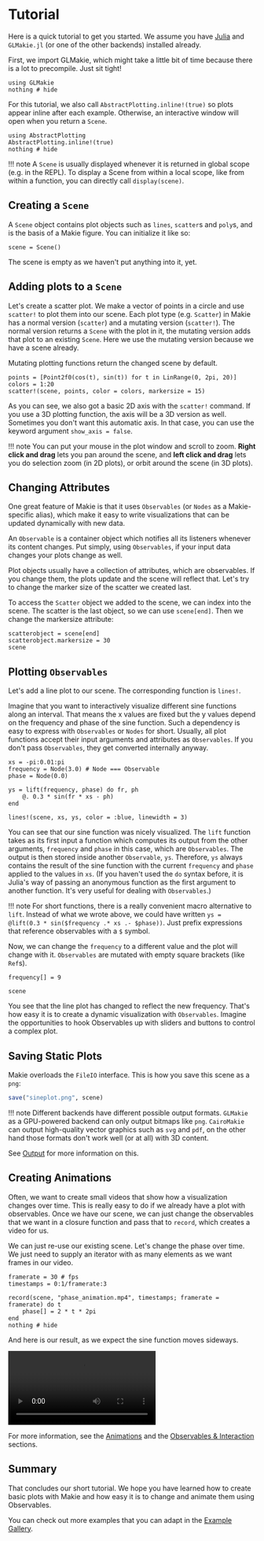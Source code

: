 # Tutorial

Here is a quick tutorial to get you started. We assume you have [Julia](https://julialang.org/) and `GLMakie.jl` (or one of the other backends) installed already.

First, we import GLMakie, which might take a little bit of time because there is a lot to precompile. Just sit tight!

```@example 1
using GLMakie
nothing # hide
```

For this tutorial, we also call `AbstractPlotting.inline!(true)` so plots appear inline after each example.
Otherwise, an interactive window will open when you return a `Scene`.

```@example 1
using AbstractPlotting
AbstractPlotting.inline!(true)
nothing # hide
```

!!! note
    A `Scene` is usually displayed whenever it is returned in global scope (e.g. in the REPL).
    To display a Scene from within a local scope,
    like from within a function, you can directly call `display(scene)`.  

## Creating a `Scene`

A `Scene` object contains plot objects such as `lines`, `scatter`s and `poly`s, and is the basis of a Makie figure. You can initialize it like so:

```@example 1
scene = Scene()
```

The scene is empty as we haven't put anything into it, yet.

## Adding plots to a `Scene`

Let's create a scatter plot. We make a vector of points in a circle and use `scatter!` to plot them into
our scene.
Each plot type (e.g. `Scatter`) in Makie has a normal version (`scatter`) and a mutating version (`scatter!`).
The normal version returns a `Scene` with the plot in it, the mutating version adds that plot to an
existing `Scene`. Here we use the mutating version because we have a scene already.

Mutating plotting functions return the changed scene by default.


```@example 1
points = [Point2f0(cos(t), sin(t)) for t in LinRange(0, 2pi, 20)]
colors = 1:20
scatter!(scene, points, color = colors, markersize = 15)
```

As you can see, we also got a basic 2D axis with the `scatter!` command. If you use a 3D plotting function,
the axis will be a 3D version as well. Sometimes you don't want this automatic axis.
In that case, you can use the keyword argument `show_axis = false`.

!!! note
    You can put your mouse in the plot window and scroll to zoom. **Right click and drag** lets you pan around the scene, and **left click and drag** lets you do selection zoom (in 2D plots), or orbit around the scene (in 3D plots).

## Changing Attributes

One great feature of Makie is that it uses `Observables` (or `Nodes` as a Makie-specific alias),
which make it easy to write visualizations that can be updated dynamically with new data.

An `Observable` is a container object which notifies all its listeners whenever its content changes.
Put simply, using `Observables`, if your input data changes your plots change as well.

Plot objects usually have a collection of attributes, which are observables. If you change them,
the plots update and the scene will reflect that.
Let's try to change the marker size of the scatter we created last.

To access the `Scatter` object we added to the scene, we can index into the scene.
The scatter is the last object, so we can use `scene[end]`. Then we change the markersize attribute:

```@example 1
scatterobject = scene[end]
scatterobject.markersize = 30
scene
```

## Plotting `Observables`

Let's add a line plot to our scene. The corresponding function is `lines!`.

Imagine that you want to interactively visualize different sine functions along an interval.
That means the x values are fixed but the y values depend on the frequency and phase of the sine function.
Such a dependency is easy to express with `Observables` or `Nodes` for short.
Usually, all plot functions accept their input arguments and attributes as `Observables`.
If you don't pass `Observables`, they get converted internally anyway.

```@example 1
xs = -pi:0.01:pi
frequency = Node(3.0) # Node === Observable
phase = Node(0.0)

ys = lift(frequency, phase) do fr, ph
    @. 0.3 * sin(fr * xs - ph)
end

lines!(scene, xs, ys, color = :blue, linewidth = 3)
```

You can see that our sine function was nicely visualized. The `lift` function takes as its first
input a function which computes its output from the other arguments, `frequency` and `phase`
in this case, which are `Observables`.
The output is then stored inside another `Observable`, `ys`.
Therefore, `ys` always contains the result of the sine function
with the current `frequency` and `phase` applied
to the values in `xs`. (If you haven't used the `do` syntax before, it is Julia's way of passing
an anonymous function as the first argument to another function.
It's very useful for dealing with `Observables`.)

!!! note
    For short functions, there is a really convenient macro alternative to `lift`.
    Instead of what we wrote above, we could have written `ys = @lift(0.3 * sin($frequency .* xs .- $phase))`.
    Just prefix expressions that reference observables with a `$` symbol.

Now, we can change the `frequency` to a different value and the plot will change with it.
`Observables` are mutated with empty square brackets (like `Ref`s).

```@example 1
frequency[] = 9

scene
```

You see that the line plot has changed to reflect the new frequency.
That's how easy it is to create a dynamic visualization with `Observables`. 
Imagine the opportunities to hook Observables up with sliders and buttons to control a complex plot.


## Saving Static Plots

Makie overloads the `FileIO` interface. This is how you save this scene as a `png`:

```julia
save("sineplot.png", scene)
```

!!! note
    Different backends have different possible output formats. `GLMakie` as a GPU-powered backend can
    only output bitmaps like `png`. `CairoMakie` can output high-quality vector graphics such as `svg` and
    `pdf`, on the other hand those formats don't work well (or at all) with 3D content.

See [Output](@ref) for more information on this.

## Creating Animations

Often, we want to create small videos that show how a visualization changes over time.
This is really easy to do if we already have a plot with observables.
Once we have our scene, we can just change the observables that we want in a closure function and
pass that to `record`, which creates a video for us.

We can just re-use our existing scene. Let's change the phase over time.
We just need to supply an iterator with as many elements as we want frames in our video.

```@example 1
framerate = 30 # fps
timestamps = 0:1/framerate:3

record(scene, "phase_animation.mp4", timestamps; framerate = framerate) do t
    phase[] = 2 * t * 2pi
end
nothing # hide
```

And here is our result, as we expect the sine function moves sideways.

![phase_animation](phase_animation.mp4)

For more information, see the [Animations](@ref) and the [Observables & Interaction](@ref) sections.

## Summary

That concludes our short tutorial. We hope you have learned how to create basic plots
with Makie and how easy it is to change and animate them using Observables.

You can check out more examples that you can adapt
in the [Example Gallery](http://juliaplots.org/MakieReferenceImages/gallery/index.html).
